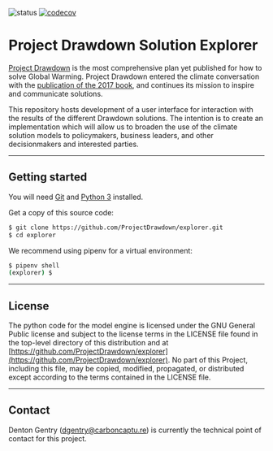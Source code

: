 ![status](https://github.com/ProjectDrawdown/solutions/workflows/Drawdown%20Solutions%20Python%20application/badge.svg)
[![codecov](https://codecov.io/gh/ProjectDrawdown/solutions/branch/master/graph/badge.svg)](https://codecov.io/gh/ProjectDrawdown/solutions)

# Project Drawdown Solution Explorer
[Project Drawdown](https://www.drawdown.org/) is the most comprehensive plan yet published for how to solve Global Warming. Project Drawdown entered the climate conversation with the [publication of the 2017 book](https://www.drawdown.org/the-book), and continues its mission to inspire and communicate solutions.

This repository hosts development of a user interface for interaction with the results of the different Drawdown solutions. The intention is to create an implementation which will allow us to broaden the use of the climate solution models to policymakers, business leaders, and other decisionmakers and interested parties.

---

## Getting started

You will need [Git](https://git-scm.com/book/en/v2/Getting-Started-Installing-Git) and [Python 3](https://docs.python.org/3/using/index.html) installed.

Get a copy of this source code:

```sh
$ git clone https://github.com/ProjectDrawdown/explorer.git
$ cd explorer
```

We recommend using pipenv for a virtual environment:

```sh
$ pipenv shell
(explorer) $
```

---

## License
The python code for the model engine is licensed under the GNU General Public license and subject to the license terms in the LICENSE file found in the top-level directory of this distribution and at [https://github.com/ProjectDrawdown/explorer](https://github.com/ProjectDrawdown/explorer). No part of this Project, including this file, may be copied, modified, propagated, or distributed except according to the terms contained in the LICENSE file.

---

## Contact

Denton Gentry (dgentry@carboncaptu.re) is currently the technical point of contact for this project.
